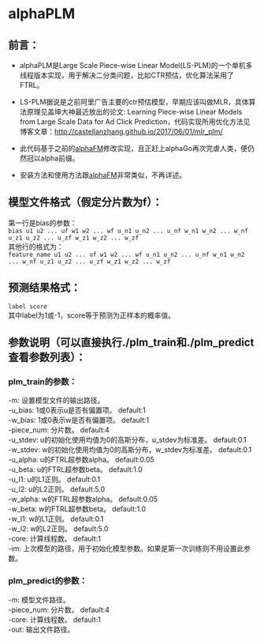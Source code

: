 # alphaPLM
## 前言：
* alphaPLM是Large Scale Piece-wise Linear Model(LS-PLM)的一个单机多线程版本实现，用于解决二分类问题，比如CTR预估，优化算法采用了FTRL。<br>

* LS-PLM据说是之前阿里广告主要的ctr预估模型，早期应该叫做MLR，具体算法原理见盖坤大神最近放出的论文: Learning Piece-wise Linear Models from Large Scale Data for Ad Click Prediction，代码实现所用优化方法见博客文章：http://castellanzhang.github.io/2017/06/01/mlr_plm/<br>


* 此代码基于之前的[alphaFM](https://github.com/CastellanZhang/alphaFM)修改实现，且正赶上alphaGo再次完虐人类，便仍然冠以alpha前缀。<br>

* 安装方法和使用方法跟[alphaFM](https://github.com/CastellanZhang/alphaFM)非常类似，不再详述。<br>

## 模型文件格式（假定分片数为f）：
第一行是bias的参数：<br>
`bias u1 u2 ... uf w1 w2 ... wf u_n1 u_n2 ... u_nf w_n1 w_n2 ... w_nf u_z1 u_z2 ... u_zf w_z1 w_z2 ... w_zf`<br>
其他行的格式为：<br>
`feature_name u1 u2 ... uf w1 w2 ... wf u_n1 u_n2 ... u_nf w_n1 w_n2 ... w_nf u_z1 u_z2 ... u_zf w_z1 w_z2 ... w_zf`<br>
## 预测结果格式：
`label score`<br>
其中label为1或-1，score等于预测为正样本的概率值。<br>

## 参数说明（可以直接执行./plm_train和./plm_predict查看参数列表）：
### plm_train的参数：
-m: 设置模型文件的输出路径。<br>
-u_bias: 1或0表示u是否有偏置项。	default:1<br>
-w_bias: 1或0表示w是否有偏置项。	default:1<br>
-piece_num: 分片数。	default:4<br>
-u_stdev: u的初始化使用均值为0的高斯分布，u_stdev为标准差。	default:0.1<br>
-w_stdev: w的初始化使用均值为0的高斯分布，w_stdev为标准差。	default:0.1<br>
-u_alpha: u的FTRL超参数alpha。	default:0.05<br>
-u_beta: u的FTRL超参数beta。	default:1.0<br>
-u_l1: u的L1正则。	default:0.1<br>
-u_l2: u的L2正则。	default:5.0<br>
-w_alpha: w的FTRL超参数alpha。	default:0.05<br>
-w_beta: w的FTRL超参数beta。	default:1.0<br>
-w_l1: w的L1正则。	default:0.1<br>
-w_l2: w的L2正则。	default:5.0<br>
-core: 计算线程数。	default:1<br>
-im: 上次模型的路径，用于初始化模型参数。如果是第一次训练则不用设置此参数。<br>
### plm_predict的参数：
-m: 模型文件路径。<br>
-piece_num: 分片数。	default:4<br>
-core: 计算线程数。	default:1<br>
-out: 输出文件路径。<br>
